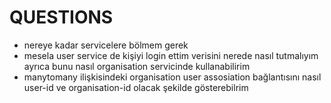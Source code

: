 # QUESTIONS

- nereye kadar servicelere bölmem gerek 
- mesela user service de kişiyi login ettim verisini nerede nasıl tutmalıyım ayrıca bunu nasıl organisation servicinde kullanabilirim
- manytomany ilişkisindeki organisation user assosiation bağlantısını nasıl user-id ve organisation-id olacak şekilde gösterebilrim